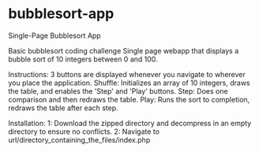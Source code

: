 # bubblesort-app
Single-Page Bubblesort App

Basic bubblesort coding challenge
Single page webapp that displays a bubble sort of 10 integers between 0 and 100.

Instructions:
3 buttons are displayed whenever you navigate to wherever you place the application.
Shuffle: Initializes an array of 10 integers, draws the table, and enables the 'Step' and 'Play' buttons.
Step: Does one comparison and then redraws the table.
Play: Runs the sort to completion, redraws the table after each step.

Installation:
1: Download the zipped directory and decompress in an empty directory to ensure no conflicts.
2: Navigate to url/directory_containing_the_files/index.php
